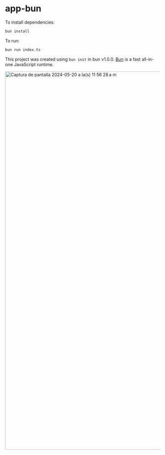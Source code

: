 # app-bun

To install dependencies:

```bash
bun install
```

To run:

```bash
bun run index.ts
```

This project was created using `bun init` in bun v1.0.0. [Bun](https://bun.sh) is a fast all-in-one JavaScript runtime.


<img width="1228" alt="Captura de pantalla 2024-05-20 a la(s) 11 56 28 a m" src="https://github.com/CharlieAL/app-bun/assets/86183205/52a5b168-9cd6-48cd-943d-7db3a0231dbc">
